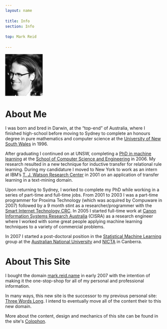 ```yaml
---
layout: name

title: Info
section: Info

top: Mark Reid

---
```


<img class='inset right' src='/images/mark_reid3.jpg' title='Mark Reid' alt='Photo of Mark Reid with long hair' width='120px' />

About Me
========

I was born and bred in Darwin, at the “top-end” of Australia, where I finished high-school before moving to Sydney to complete an honours degree in pure mathematics and computer science at the [University of New South Wales](http://unsw.edu.au/) in 1996.

After graduating I continued on at UNSW, completing a [PhD in machine learning](http://unsworks.unsw.edu.au/vital/access/manager/Repository/unsworks:1253) at the [School of Computer Science and Engineering](http://cse.unsw.edu.au) in 2006. My research resulted in a new technique for inductive transfer for relational rule learning. During my candidature I moved to New York to work as an intern at IBM’s [T. J. Watson Research Center](http://www.watson.ibm.com/) in 2001 on an application of transfer learning in a text-mining domain.

Upon returning to Sydney, I worked to complete my PhD while working in a series 
of part-time and full-time jobs. From 2001 to 2003 I was a part-time programmer 
for Proxima Technology (which was acquired by Compuware in 2007) followed by a 9 
month stint as a researcher/programmer with the [Smart Internet Technology CRC](http://www.smartinternet.com.au/). In 2005 I started full-time work at [Canon Information Systems Research Australia](http://cisra.com.au/) (CISRA) as a research engineer where I worked with some great people applying machine learning techniques to a variety of commercial problems.

In 2007 I started a post-doctoral position in the [Statistical Machine Learning](http://sml.nicta.com.au/) group at the [Australian National University](http://anu.edu.au/) and [NICTA](http://nicta.com.au) in Canberra.

About This Site
===============

I bought the domain [mark.reid.name](/) in early 2007 with the intention of making it the one-stop-shop for all of my personal and professional information.

In many ways, this new site is the successor to my previous personal site: [Three Words Long](http://threewordslong.com). I intend to eventually move all of the content their to this new domain.

More about the content, design and mechanics of this site can be found in the site's [Colophon](/info/site.html).